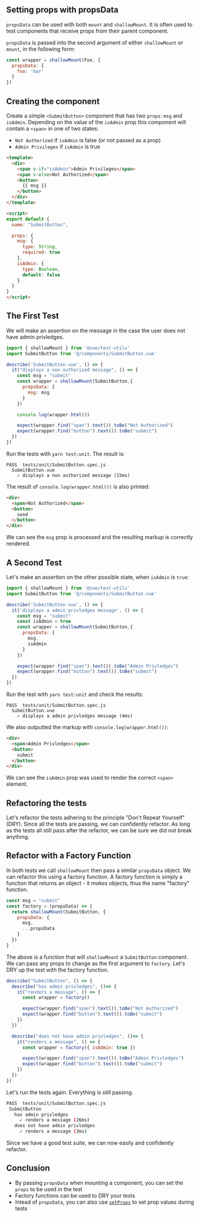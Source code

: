 ## Setting props with propsData

`propsData` can be used with both `mount` and `shallowMount`. It is often used to test components that receive props from their parent component.

`propsData` is passed into the second argument of either `shallowMount` or `mount`, in the following form:

```js
const wrapper = shallowMount(Foo, {
  propsData: {
    foo: 'bar'
  }
})
```

## Creating the component

Create a simple `<SubmitButton>` component that has two `props`: `msg` and `isAdmin`. Depending on the value of the `isAdmin` prop this component will contain a `<span>` in one of two states:

* `Not Authorized` if `isAdmin` is false (or not passed as a prop)
* `Admin Privileges` if `isAdmin` is true

```html
<template>
  <div>
    <span v-if="isAdmin">Admin Privileges</span>
    <span v-else>Not Authorized</span>
    <button>
      {{ msg }}
    </button>
  </div>
</template>

<script>
export default {
  name: "SubmitButton",

  props: {
    msg: {
      type: String,
      required: true
    },
    isAdmin: {
      type: Boolean,
      default: false
    }
  }
}
</script>
```

## The First Test

We will make an assertion on the message in the case the user does not have admin privledges.

```js
import { shallowMount } from '@vue/test-utils'
import SubmitButton from '@/components/SubmitButton.vue'

describe('SubmitButton.vue', () => {
  it("displays a non authorized message", () => {
    const msg = "submit"
    const wrapper = shallowMount(SubmitButton,{
      propsData: {
        msg: msg
      }
    })

    console.log(wrapper.html())

    expect(wrapper.find("span").text()).toBe("Not Authorized")
    expect(wrapper.find("button").text()).toBe("submit")
  })
})
```

Run the tests with `yarn test:unit`. The result is:

```
PASS  tests/unit/SubmitButton.spec.js
  SubmitButton.vue
    ✓ displays a non authorized message (15ms)
```

The result of `console.log(wrapper.html())` is also printed:

```html
<div>
  <span>Not Authorized</span>
  <button>
    send
  </button>
</div>
```

We can see the `msg` prop is processed and the resulting markup is correctly rendered.

## A Second Test

Let's make an assertion on the other possible state, when `isAdmin` is `true`:

```js
import { shallowMount } from '@vue/test-utils'
import SubmitButton from '@/components/SubmitButton.vue'

describe('SubmitButton.vue', () => {
  it('displays a admin privledges message', () => {
    const msg = "submit"
    const isAdmin = true
    const wrapper = shallowMount(SubmitButton,{
      propsData: {
        msg,
        isAdmin
      }
    })

    expect(wrapper.find("span").text()).toBe("Admin Privledges")
    expect(wrapper.find("button").text()).toBe("submit")
  })
})
```

Run the test with `yarn test:unit` and check the results:

```shell
PASS  tests/unit/SubmitButton.spec.js
  SubmitButton.vue
    ✓ displays a admin privledges message (4ms)
```

We also outputted the markup with `console.log(wrapper.html())`:

```html
<div>
  <span>Admin Privledges</span>
  <button>
    submit
  </button>
</div>
```
We can see the `isAdmin` prop was used to render the correct `<span>` element.

## Refactoring the tests

Let's refactor the tests adhering to the principle "Don't Repeat Yourself" (DRY). Since all the tests are passing, we can confidently refactor. As long as the tests all still pass after the refactor, we can be sure we did not break anything.

## Refactor with a Factory Function

In both tests we call `shallowMount` then pass a similar `propsData` object. We can refactor this using a factory function. A factory function is simply a function that returns an object - it _makes_ objects, thus the name "factory" function.

```js
const msg = "submit"
const factory = (propsData) => {
  return shallowMount(SubmitButton, {
    propsData: {
      msg,
      ...propsData
    }
  })
}
```

The above is a function that will `shallowMount` a `SubmitButton` component. We can pass any props to change as the first argument to `factory`. Let's DRY up the test with the factory function.

```js
describe("SubmitButton", () => {
  describe("has admin privledges", ()=> {
    it("renders a message", () => {
      const wrapper = factory()

      expect(wrapper.find("span").text()).toBe("Not Authorized")
      expect(wrapper.find("button").text()).toBe("submit")
    })
  })

  describe("does not have admin privledges", ()=> {
    it("renders a message", () => {
      const wrapper = factory({ isAdmin: true })

      expect(wrapper.find("span").text()).toBe("Admin Privledges")
      expect(wrapper.find("button").text()).toBe("submit")
    })
  })
})
```

Let's run the tests again. Everything is still passing.

```sh
PASS  tests/unit/SubmitButton.spec.js
 SubmitButton
   has admin privledges
     ✓ renders a message (26ms)
   does not have admin privledges
     ✓ renders a message (3ms)
```

Since we have a good test suite, we can now easily and confidently refactor.

## Conclusion

- By passing `propsData` when mounting a component, you can set the `props` to be used in the test
- Factory functions can be used to DRY your tests
- Intead of `propsData`, you can also use [`setProps`](https://vue-test-utils.vuejs.org/api/wrapper-array/#setprops-props) to set prop values during tests
